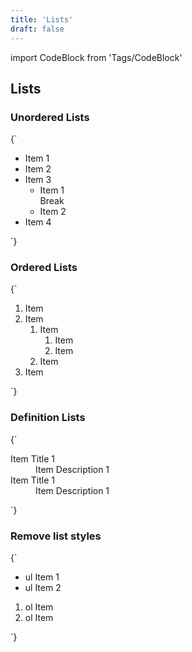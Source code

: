 ```yaml
---
title: 'Lists'
draft: false
---
```


import CodeBlock from 'Tags/CodeBlock'

## Lists

### Unordered Lists

<CodeBlock reactLive hideCode data-dnb-test="lists-ul">
{`
<ul className="dnb-ul">
  <li>Item 1</li>
  <li>Item 2</li>
  <li>
    Item 3
    <ul>
      <li>
        Item 1 <br />
        Break
      </li>
      <li>Item 2</li>
    </ul>
  </li>
  <li>Item 4</li>
</ul>
`}
</CodeBlock>

### Ordered Lists

<CodeBlock reactLive hideCode data-dnb-test="lists-ol">
{`
<ol className="dnb-ol">
  <li>Item</li>
  <li>
    Item
    <ol>
      <li>
        Item
        <ol>
          <li>Item</li>
          <li>Item</li>
        </ol>
      </li>
      <li>Item</li>
    </ol>
  </li>
  <li>Item</li>
</ol>
`}
</CodeBlock>

### Definition Lists

<CodeBlock reactLive hideCode data-dnb-test="lists-dl">
{`
<dl className="dnb-dl">
  <dt>Item Title 1</dt>
  <dd>Item Description 1</dd>
  <dt>Item Title 1</dt>
  <dd>Item Description 1</dd>
</dl>
`}
</CodeBlock>

### Remove list styles

<CodeBlock reactLive hideCode data-dnb-test="lists-reset">
{`
<ul className="dnb-ul dnb-unstyled-list">
  <li>ul Item 1</li>
  <li>ul Item 2</li>
</ul>
<ol className="dnb-ol dnb-unstyled-list">
  <li>ol Item</li>
  <li>ol Item</li>
</ol>
`}
</CodeBlock>
